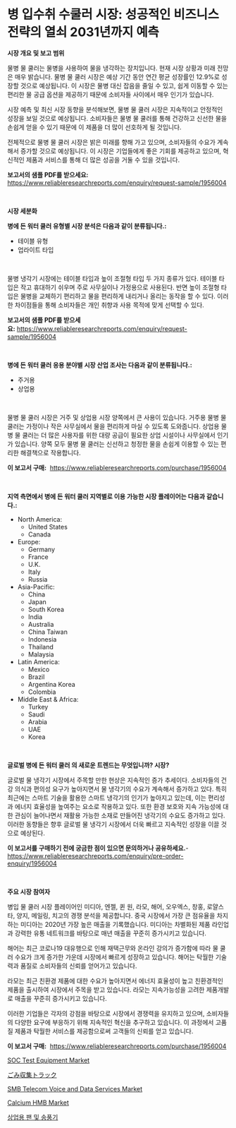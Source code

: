 <p><h1>병 입수취 수쿨러 시장: 성공적인 비즈니스 전략의 열쇠 2031년까지 예측</h1></p><p><strong>시장 개요 및 보고 범위</strong></p>
<p><p>물병 물 쿨러는 물병을 사용하여 물을 냉각하는 장치입니다. 현재 시장 상황과 미래 전망은 매우 밝습니다. 물병 물 쿨러 시장은 예상 기간 동안 연간 평균 성장률인 12.9%로 성장할 것으로 예상됩니다. 이 시장은 물병 대신 잡음을 줄일 수 있고, 쉽게 이동할 수 있는 편리한 물 공급 옵션을 제공하기 때문에 소비자들 사이에서 매우 인기가 있습니다.</p><p>시장 예측 및 최신 시장 동향을 분석해보면, 물병 물 쿨러 시장은 지속적이고 안정적인 성장을 보일 것으로 예상됩니다. 소비자들은 물병 물 쿨러를 통해 건강하고 신선한 물을 손쉽게 얻을 수 있기 때문에 이 제품을 더 많이 선호하게 될 것입니다.</p><p>전체적으로 물병 물 쿨러 시장은 밝은 미래를 향해 가고 있으며, 소비자들의 수요가 계속해서 증가할 것으로 예상됩니다. 이 시장은 기업들에게 좋은 기회를 제공하고 있으며, 혁신적인 제품과 서비스를 통해 더 많은 성공을 거둘 수 있을 것입니다.</p></p>
<p><strong>보고서의 샘플 PDF를 받으세요:</strong> <a href="https://www.reliableresearchreports.com/enquiry/request-sample/1956004">https://www.reliableresearchreports.com/enquiry/request-sample/1956004</a></p>
<p>&nbsp;</p>
<p><strong>시장 세분화</strong></p>
<p><strong>병에 든 워터 쿨러 유형별 시장 분석은 다음과 같이 분류됩니다.:</strong></p>
<p><ul><li>테이블 유형</li><li>업라이트 타입</li></ul></p>
<p>&nbsp;</p>
<p><p>물병 냉각기 시장에는 테이블 타입과 높이 조절형 타입 두 가지 종류가 있다. 테이블 타입은 작고 휴대하기 쉬우며 주로 사무실이나 가정용으로 사용된다. 반면 높이 조절형 타입은 물병을 교체하기 편리하고 물을 편리하게 내리거나 올리는 동작을 할 수 있다. 이러한 차이점들을 통해 소비자들은 개인 취향과 사용 목적에 맞게 선택할 수 있다.</p></p>
<p><strong>보고서의 샘플 PDF를 받으세요:</strong>&nbsp;<a href="https://www.reliableresearchreports.com/enquiry/request-sample/1956004">https://www.reliableresearchreports.com/enquiry/request-sample/1956004</a></p>
<p>&nbsp;</p>
<p><strong> 병에 든 워터 쿨러 응용 분야별 시장 산업 조사는 다음과 같이 분류됩니다.:</strong></p>
<p><ul><li>주거용</li><li>상업용</li></ul></p>
<p>&nbsp;</p>
<p><p>물병 물 쿨러 시장은 거주 및 상업용 시장 양쪽에서 큰 사용이 있습니다. 거주용 물병 물 쿨러는 가정이나 작은 사무실에서 물을 편리하게 마실 수 있도록 도와줍니다. 상업용 물병 물 쿨러는 더 많은 사용자를 위한 대량 공급이 필요한 상업 시설이나 사무실에서 인기가 있습니다. 양쪽 모두 물병 물 쿨러는 신선하고 청정한 물을 손쉽게 이용할 수 있는 편리한 해결책으로 작용합니다.</p></p>
<p><strong>이 보고서 구매:</strong>&nbsp; <a href="https://www.reliableresearchreports.com/purchase/1956004">https://www.reliableresearchreports.com/purchase/1956004</a></p>
<p>&nbsp;</p>
<p><strong>지역 측면에서 병에 든 워터 쿨러 지역별로 이용 가능한 시장 플레이어는 다음과 같습니다.:</strong></p>
<p><ul>
    <li>
        North America:
        <ul>
            <li>United States</li>
            <li>Canada</li>
        </ul>
    </li>
    <li>
        Europe:
        <ul>
            <li>Germany</li>
            <li>France</li>
            <li>U.K.</li>
            <li>Italy</li>
            <li>Russia</li>
        </ul>
    </li>
    <li>
        Asia-Pacific:
        <ul>
            <li>China</li>
            <li>Japan</li>
            <li>South Korea</li>
            <li>India</li>
            <li>Australia</li>
            <li>China Taiwan</li>
            <li>Indonesia</li>
            <li>Thailand</li>
            <li>Malaysia</li>
        </ul>
    </li>
    <li>
        Latin America:
        <ul>
            <li>Mexico</li>
            <li>Brazil</li>
            <li>Argentina Korea</li>
            <li>Colombia</li>
        </ul>
    </li>
    <li>
        Middle East & Africa:
        <ul>
            <li>Turkey</li>
            <li>Saudi</li>
            <li>Arabia</li>
            <li>UAE</li>
            <li>Korea</li>
        </ul>
    </li>
    </ul></p>
<p>&nbsp;</p>
<p><strong>글로벌 병에 든 워터 쿨러 의 새로운 트렌드는 무엇입니까? 시장?</strong></p>
<p><p>글로벌 물 냉각기 시장에서 주목할 만한 현상은 지속적인 증가 추세이다. 소비자들의 건강 의식과 편의성 요구가 높아지면서 물 냉각기의 수요가 계속해서 증가하고 있다. 특히 최근에는 스마트 기술을 활용한 스마트 냉각기의 인기가 높아지고 있는데, 이는 편리성과 에너지 효율성을 높여주는 요소로 작용하고 있다. 또한 환경 보호와 지속 가능성에 대한 관심이 늘어나면서 재활용 가능한 소재로 만들어진 냉각기의 수요도 증가하고 있다. 이러한 동향들은 향후 글로벌 물 냉각기 시장에서 더욱 빠르고 지속적인 성장을 이끌 것으로 예상된다.</p></p>
<p><strong>이 보고서를 구매하기 전에 궁금한 점이 있으면 문의하거나 공유하세요.</strong>- <a href="https://www.reliableresearchreports.com/enquiry/pre-order-enquiry/1956004">https://www.reliableresearchreports.com/enquiry/pre-order-enquiry/1956004</a></p>
<p>&nbsp;</p>
<p><strong>주요 시장 참여자</strong></p>
<p><p>병입 물 쿨러 시장 플레이어인 미디아, 엔젤, 퀸 원, 라모, 해어, 오우엑스, 창홍, 로얄스타, 양지, 메일링, 치고의 경쟁 분석을 제공합니다. 중국 시장에서 가장 큰 점유율을 차지하는 미디아는 2020년 가장 높은 매출을 기록했습니다. 미디아는 차별화된 제품 라인업과 강력한 유통 네트워크를 바탕으로 매년 매출을 꾸준히 증가시키고 있습니다.</p><p>해어는 최근 코로나19 대유행으로 인해 재택근무와 온라인 강의가 증가함에 따라 물 쿨러 수요가 크게 증가한 가운데 시장에서 빠르게 성장하고 있습니다. 해어는 탁월한 기술력과 품질로 소비자들의 신뢰를 얻어가고 있습니다.</p><p>라모는 최근 친환경 제품에 대한 수요가 높아지면서 에너지 효율성이 높고 친환경적인 제품을 출시하여 시장에서 주목을 받고 있습니다. 라모는 지속가능성을 고려한 제품개발로 매출을 꾸준히 증가시키고 있습니다.</p><p>이러한 기업들은 각자의 강점을 바탕으로 시장에서 경쟁력을 유지하고 있으며, 소비자들의 다양한 요구에 부응하기 위해 지속적인 혁신을 추구하고 있습니다. 이 과정에서 고품질 제품과 탁월한 서비스를 제공함으로써 고객들의 신뢰를 얻고 있습니다.</p></p>
<p><strong>이 보고서 구매:</strong>&nbsp;&nbsp;<a href="https://www.reliableresearchreports.com/purchase/1956004">https://www.reliableresearchreports.com/purchase/1956004</a></p>
<p><p><a href="https://issuu.com/reportprime-2/docs/soc-test-equipment-market-size-2030.pptx">SOC Test Equipment Market</a></p><p><a href="https://github.com/zjkmgcs938405/Market-Research-Report-List-1/blob/main/8645690194123.md">ごみ収集トラック</a></p><p><a href="https://issuu.com/reportprime-2/docs/smb-telecom-voice-and-data-services-market-size-20">SMB Telecom Voice and Data Services Market</a></p><p><a href="https://github.com/vimar16th/Market-Research-Report-List-3/blob/main/calcium-hmb-market.md">Calcium HMB Market</a></p><p><a href="https://github.com/vsnao330707/Market-Research-Report-List-1/blob/main/6407079193817.md">상업용 팬 및 송풍기</a></p></p>
